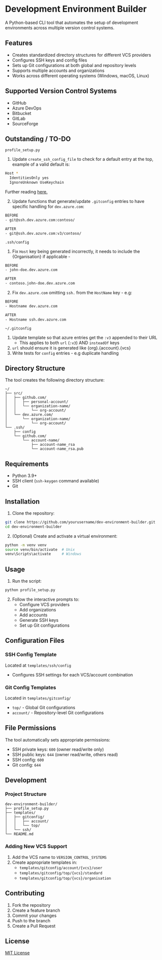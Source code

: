 # Development Environment Builder

A Python-based CLI tool that automates the setup of development environments across multiple version control systems.

## Features

- Creates standardized directory structures for different VCS providers
- Configures SSH keys and config files
- Sets up Git configurations at both global and repository levels
- Supports multiple accounts and organizations
- Works across different operating systems (Windows, macOS, Linux)

## Supported Version Control Systems

- GitHub
- Azure DevOps
- Bitbucket
- GitLab
- SourceForge



## Outstanding / TO-DO

`profile_setup.py`
1. Update `create_ssh_config_file` to check for a default entry at the top, example of a valid default is:
```bash
Host *
  IdentitiesOnly yes
  IgnoreUnknown UseKeychain
```
Further reading [here.](https://stackoverflow.com/questions/47455300/ssh-config-bad-configuration-option-usekeychain-on-mac-os-sierra-10-12-6)

2. Update functions that generate/update `.gitconfig` entries to have specific handling for `dev.azure.com`:
```bash
BEFORE
- git@ssh.dev.azure.com:contoso/

AFTER
- git@ssh.dev.azure.com:v3/contoso/
```

`.ssh/config`
1. Fix `Host` key being generated incorrectly, it needs to include the
{Organisation} if applicable - 
```bash
BEFORE
- john-doe.dev.azure.com

AFTER
- contoso.john-doe.dev.azure.com
```

2. Fix `dev.azure.com` omitting `ssh.` from the `HostName` key - e.g:
```bash
BEFORE
- Hostname dev.azure.com

AFTER
- Hostname ssh.dev.azure.com
```


`~/.gitconfig`
1. Update template so that azure entries get the `:v3` appended to their URL
   - This applies to both `url` (`:v3`) AND `insteadOf` keys
2. `url` should ensure it is generated like {org}.{account}.{vcs}
2. Write tests for `config` entries - e.g duplicate handling



## Directory Structure

The tool creates the following directory structure:

```text
~/
├── src/
│   ├── github.com/
│   │   ├── personal-account/
│   │   └── organization-name/
│   │       └── org-account/
│   └── dev.azure.com/
│       └── organization-name/
│           └── org-account/
└── .ssh/
    ├── config
    └── github.com/
        └── account-name/
            ├── account-name_rsa
            └── account-name_rsa.pub
```

## Requirements

- Python 3.9+
- SSH client (`ssh-keygen` command available)
- Git

## Installation

1. Clone the repository:
```bash
git clone https://github.com/yourusername/dev-environment-builder.git
cd dev-environment-builder
```

2. (Optional) Create and activate a virtual environment:
```bash
python -m venv venv
source venv/bin/activate  # Unix
venv\Scripts\activate     # Windows
```

## Usage

1. Run the script:
```bash
python profile_setup.py
```

2. Follow the interactive prompts to:
   - Configure VCS providers
   - Add organizations
   - Add accounts
   - Generate SSH keys
   - Set up Git configurations

## Configuration Files

### SSH Config Template
Located at `templates/ssh/config`
- Configures SSH settings for each VCS/account combination

### Git Config Templates
Located in `templates/gitconfig/`
- `top/` - Global Git configurations
- `account/` - Repository-level Git configurations

## File Permissions

The tool automatically sets appropriate permissions:
- SSH private keys: `600` (owner read/write only)
- SSH public keys: `644` (owner read/write, others read)
- SSH config: `600`
- Git config: `644`

## Development

### Project Structure
```text
dev-environment-builder/
├── profile_setup.py
├── templates/
│   ├── gitconfig/
│   │   ├── account/
│   │   └── top/
│   └── ssh/
└── README.md
```

### Adding New VCS Support

1. Add the VCS name to `VERSION_CONTROL_SYSTEMS`
2. Create appropriate templates in:
   - `templates/gitconfig/account/{vcs}/user`
   - `templates/gitconfig/top/{vcs}/standard`
   - `templates/gitconfig/top/{vcs}/organisation`

## Contributing

1. Fork the repository
2. Create a feature branch
3. Commit your changes
4. Push to the branch
5. Create a Pull Request

## License

[MIT License](LICENSE)